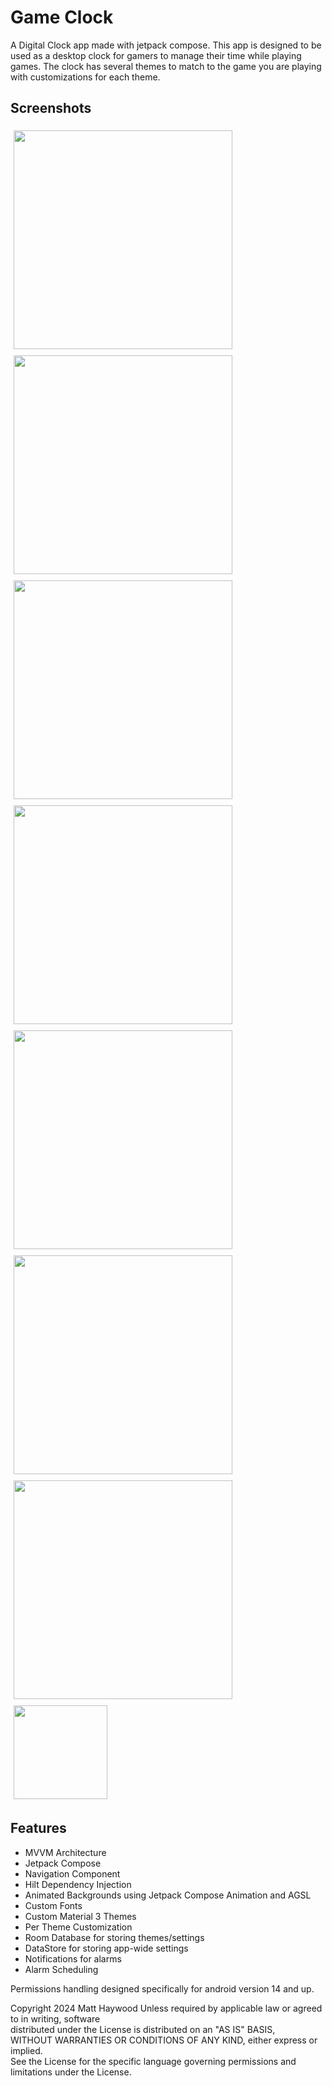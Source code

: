 ﻿# Game Clock

A Digital Clock app made with jetpack compose. 
This app is designed to be used as a desktop clock for gamers to manage their time while playing games.
The clock has several themes to match to the game you are playing with customizations for each theme.

## Screenshots

<div style="display:flex; flex-wrap:wrap;">
  <img src="https://i.imgur.com/TF2tOI7.gif" style="flex:1; margin:5px;" height="350">
  <img src="https://i.imgur.com/goxUVMb.gif" style="flex:1; margin:5px;" height="350">
  <img src="https://i.imgur.com/nCQk883.gif" style="flex:1; margin:5px;" height="350">
  <img src="https://i.imgur.com/ZCA8YWC.gif" style="flex:1; margin:5px;" height="350">
  <img src="https://i.imgur.com/RAwvlNR.gif" style="flex:1; margin:5px;" height="350">
  <img src="https://i.imgur.com/JYUs8eW.gif" style="flex:1; margin:5px;" height="350">
  <img src="https://i.imgur.com/AODbeUU.gif" style="flex:1; margin:5px;" height="350">
  <img src="https://i.imgur.com/xB14jrE.gif" style="flex:1; margin:5px;" height="150">
</div>



## Features

- MVVM Architecture
- Jetpack Compose
- Navigation Component
- Hilt Dependency Injection
- Animated Backgrounds using Jetpack Compose Animation and AGSL
- Custom Fonts
- Custom Material 3 Themes
- Per Theme Customization
- Room Database for storing themes/settings
- DataStore for storing app-wide settings
- Notifications for alarms
- Alarm Scheduling

Permissions handling designed specifically for android version 14 and up. 


Copyright 2024 Matt Haywood
Unless required by applicable law or agreed to in writing, software  
distributed under the License is distributed on an "AS IS" BASIS,  
WITHOUT WARRANTIES OR CONDITIONS OF ANY KIND, either express or implied.  
See the License for the specific language governing permissions and  
limitations under the License.
